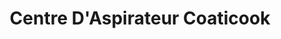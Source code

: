 ---
title: "Centre D'Aspirateur Coaticook"
url: /coaticook/centre-daspirateur-coaticook/
shop: Staubsauger
---